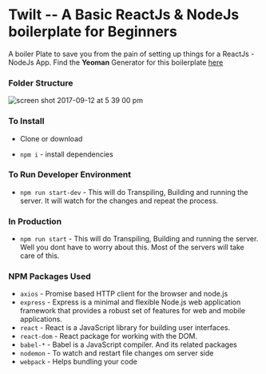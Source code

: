 # Twilt -- A Basic ReactJs & NodeJs boilerplate for Beginners

A boiler Plate to save you from the pain of setting up things for a ReactJs - NodeJs App.
Find the **Yeoman** Generator for this boilerplate [here](https://github.com/SarathSantoshDamaraju/generator-mern)

### Folder Structure 

![screen shot 2017-09-12 at 5 39 00 pm](https://user-images.githubusercontent.com/10527102/30325636-275f0038-97e3-11e7-9bf9-c61dc289d103.png)

### To Install

* Clone or download 

* `npm i` - install dependencies

### To Run Developer Environment

* `npm run start-dev` - This will do Transpiling, Building and running the server. It will watch for the changes and repeat the process.

### In Production

* `npm run start` -  This will do Transpiling, Building and running the server. Well you dont have to worry about this. Most of the servers will take care of this.


### NPM Packages Used

* `axios` - Promise based HTTP client for the browser and node.js
* `express` - Express is a minimal and flexible Node.js web application framework that provides a robust set of features for web and mobile applications.
* `react` - React is a JavaScript library for building user interfaces.
* `react-dom` - React package for working with the DOM.
* `babel-*` - Babel is a JavaScript compiler. And its related packages
* `nodemon` - To watch and restart file changes om server side
* `webpack` - Helps bundling your code



